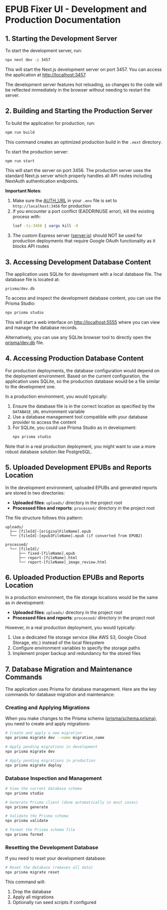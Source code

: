 # EPUB Fixer UI - Development and Production Documentation

## 1. Starting the Development Server

To start the development server, run:

```bash
npx next dev -p 3457
```

This will start the Next.js development server on port 3457. You can access the application at [http://localhost:3457](http://localhost:3457).

The development server features hot reloading, so changes to the code will be reflected immediately in the browser without needing to restart the server.

## 2. Building and Starting the Production Server

To build the application for production, run:

```bash
npm run build
```

This command creates an optimized production build in the `.next` directory.

To start the production server:

```bash
npm run start
```

This will start the server on port 3456. The production server uses the standard Next.js server which properly handles all API routes including NextAuth authentication endpoints.

**Important Notes**:
1. Make sure the [AUTH_URL](file:///Users/crdjm/Dev/epub-fixer-ui/.env#L12-L12) in your `.env` file is set to `http://localhost:3456` for production
2. If you encounter a port conflict (EADDRINUSE error), kill the existing process with:
   ```bash
   lsof -ti:3456 | xargs kill -9
   ```
3. The custom Express server ([server.js](file:///Users/crdjm/Dev/epub-fixer-ui/server.js)) should NOT be used for production deployments that require Google OAuth functionality as it blocks API routes

## 3. Accessing Development Database Content

The application uses SQLite for development with a local database file. The database file is located at:

```
prisma/dev.db
```

To access and inspect the development database content, you can use the Prisma Studio:

```bash
npx prisma studio
```

This will start a web interface on [http://localhost:5555](http://localhost:5555) where you can view and manage the database records.

Alternatively, you can use any SQLite browser tool to directly open the [prisma/dev.db](file:///Users/crdjm/Dev/epub-fixer-ui/prisma/dev.db) file.

## 4. Accessing Production Database Content

For production deployments, the database configuration would depend on the deployment environment. Based on the current configuration, the application uses SQLite, so the production database would be a file similar to the development one.

In a production environment, you would typically:

1. Ensure the database file is in the correct location as specified by the `DATABASE_URL` environment variable
2. Use a database management tool compatible with your database provider to access the content
3. For SQLite, you could use Prisma Studio as in development:
   ```bash
   npx prisma studio
   ```

Note that in a real production deployment, you might want to use a more robust database solution like PostgreSQL.

## 5. Uploaded Development EPUBs and Reports Location

In the development environment, uploaded EPUBs and generated reports are stored in two directories:

- **Uploaded files**: `uploads/` directory in the project root
- **Processed files and reports**: `processed/` directory in the project root

The file structure follows this pattern:
```
uploads/
  ├── [fileId]-[originalFileName].epub
  └── [fileId]-[epub3FileName].epub (if converted from EPUB2)

processed/
  └── [fileId]/
      ├── fixed-[fileName].epub
      ├── report-[fileName].html
      └── report-[fileName]_image_review.html
```

## 6. Uploaded Production EPUBs and Reports Location

In a production environment, the file storage locations would be the same as in development:

- **Uploaded files**: `uploads/` directory in the project root
- **Processed files and reports**: `processed/` directory in the project root

However, in a real production deployment, you would typically:

1. Use a dedicated file storage service (like AWS S3, Google Cloud Storage, etc.) instead of the local filesystem
2. Configure environment variables to specify the storage paths
3. Implement proper backup and redundancy for the stored files

## 7. Database Migration and Maintenance Commands

The application uses Prisma for database management. Here are the key commands for database migration and maintenance:

### Creating and Applying Migrations

When you make changes to the Prisma schema ([prisma/schema.prisma](file:///Users/crdjm/Dev/epub-fixer-ui/prisma/schema.prisma)), you need to create and apply migrations:

```bash
# Create and apply a new migration
npx prisma migrate dev --name migration_name

# Apply pending migrations in development
npx prisma migrate dev

# Apply pending migrations in production
npx prisma migrate deploy
```

### Database Inspection and Management

```bash
# View the current database schema
npx prisma studio

# Generate Prisma client (done automatically in most cases)
npx prisma generate

# Validate the Prisma schema
npx prisma validate

# Format the Prisma schema file
npx prisma format
```

### Resetting the Development Database

If you need to reset your development database:

```bash
# Reset the database (removes all data)
npx prisma migrate reset
```

This command will:
1. Drop the database
2. Apply all migrations
3. Optionally run seed scripts if configured